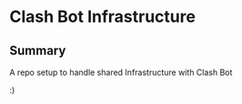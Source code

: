 # Clash Bot Infrastructure

## Summary
A repo setup to handle shared Infrastructure with Clash Bot

:)
